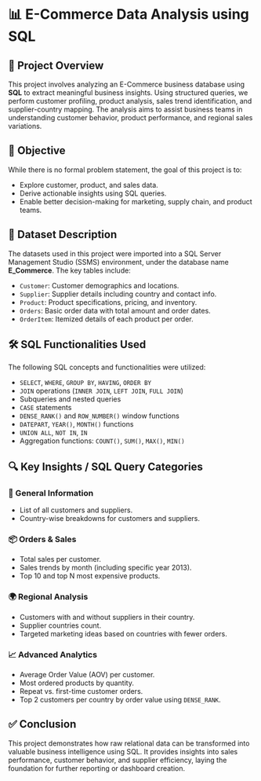 # 📊 E-Commerce Data Analysis using SQL

## 📌 Project Overview

This project involves analyzing an E-Commerce business database using **SQL** to extract meaningful business insights. Using structured queries, we perform customer profiling, product analysis, sales trend identification, and supplier-country mapping. The analysis aims to assist business teams in understanding customer behavior, product performance, and regional sales variations.

## 🎯 Objective

While there is no formal problem statement, the goal of this project is to:
- Explore customer, product, and sales data.
- Derive actionable insights using SQL queries.
- Enable better decision-making for marketing, supply chain, and product teams.

## 📂 Dataset Description

The datasets used in this project were imported into a SQL Server Management Studio (SSMS) environment, under the database name **E_Commerce**. The key tables include:

- `Customer`: Customer demographics and locations.
- `Supplier`: Supplier details including country and contact info.
- `Product`: Product specifications, pricing, and inventory.
- `Orders`: Basic order data with total amount and order dates.
- `OrderItem`: Itemized details of each product per order.

## 🛠️ SQL Functionalities Used

The following SQL concepts and functionalities were utilized:
- `SELECT`, `WHERE`, `GROUP BY`, `HAVING`, `ORDER BY`
- `JOIN` operations (`INNER JOIN`, `LEFT JOIN`, `FULL JOIN`)
- Subqueries and nested queries
- `CASE` statements
- `DENSE_RANK()` and `ROW_NUMBER()` window functions
- `DATEPART`, `YEAR()`, `MONTH()` functions
- `UNION ALL`, `NOT IN`, `IN`
- Aggregation functions: `COUNT()`, `SUM()`, `MAX()`, `MIN()`

## 🔍 Key Insights / SQL Query Categories

### 🧾 General Information
- List of all customers and suppliers.
- Country-wise breakdowns for customers and suppliers.

### 📦 Orders & Sales
- Total sales per customer.
- Sales trends by month (including specific year 2013).
- Top 10 and top N most expensive products.

### 🌍 Regional Analysis
- Customers with and without suppliers in their country.
- Supplier countries count.
- Targeted marketing ideas based on countries with fewer orders.

### 📈 Advanced Analytics
- Average Order Value (AOV) per customer.
- Most ordered products by quantity.
- Repeat vs. first-time customer orders.
- Top 2 customers per country by order value using `DENSE_RANK`.

## ✅ Conclusion

This project demonstrates how raw relational data can be transformed into valuable business intelligence using SQL. It provides insights into sales performance, customer behavior, and supplier efficiency, laying the foundation for further reporting or dashboard creation.

